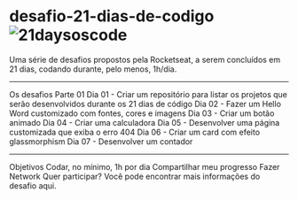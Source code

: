 # desafio-21-dias-de-codigo![21daysoscode](https://user-images.githubusercontent.com/46784384/189347623-784ecbb2-4894-4fce-8020-3ad267845ef2.svg)
Uma série de desafios propostos pela Rocketseat, a serem concluídos em 21 dias, codando durante, pelo menos, 1h/dia.

<hr>

Os desafios
Parte 01
 Dia 01 - Criar um repositório para listar os projetos que serão desenvolvidos durante os 21 dias de código
 Dia 02 - Fazer um Hello Word customizado com fontes, cores e imagens
 Dia 03 - Criar um botão animado
 Dia 04 - Criar uma calculadora
 Dia 05 - Desenvolver uma página customizada que exiba o erro 404
 Dia 06 - Criar um card com efeito glassmorphism
 Dia 07 - Desenvolver um contador
 
 <hr>
Objetivos
 Codar, no mínimo, 1h por dia
 Compartilhar meu progresso
 Fazer Network
Quer participar?
Você pode encontrar mais informações do desafio aqui.
